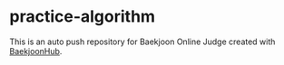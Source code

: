 # practice-algorithm
This is an auto push repository for Baekjoon Online Judge created with [BaekjoonHub](https://github.com/BaekjoonHub/BaekjoonHub).
